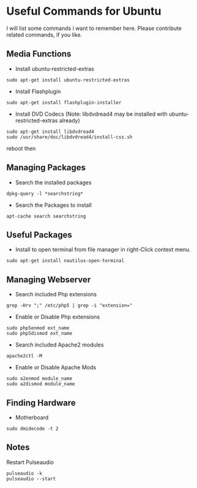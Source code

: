 Useful Commands for Ubuntu
==============
I will list some commands i want to remember here. Please contribute related commands, if you like.

Media Functions
--------------
- Install ubuntu-restricted-extras
``` shell
sudo apt-get install ubuntu-restricted-extras
```

- Install Flashplugin
``` shell
sudo apt-get install flashplugin-installer
```

- Install DVD Codecs (Note: libdvdread4 may be installed with ubuntu-restricted-extras already)
``` shell
sudo apt-get install libdvdread4
sudo /usr/share/doc/libdvdread4/install-css.sh
```
reboot then

Managing Packages
--------------

- Search the installed packages
``` shell
dpkg-query -l *searchstring*
```

- Search the Packages to install
``` shell
apt-cache search searchstring
```

Useful Packages
-------------
- Install to open terminal from file manager in right-Click context menu.
``` shell
sudo apt-get install nautilus-open-terminal 
```

Managing Webserver
--------------
- Search included Php extensions
``` shell
grep -Hrv ";" /etc/php5 | grep -i "extension="
```

- Enable or Disable Php extensions
``` shell
sudo php5enmod ext_name
sudo php5dismod ext_name
```

- Search included Apache2 modules
``` shell
apache2ctl -M
```

- Enable or Disable Apache Mods
``` shell
sudo a2enmod module_name
sudo a2dismod module_name
```
Finding Hardware
----------------

- Motherboard
``` shell
sudo dmidecode -t 2
```

Notes
---------
Restart Pulseaudio
``` shell
pulseaudio -k
pulseaudio --start
```
